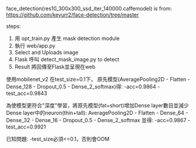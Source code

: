 face_detection(res10_300x300_ssd_iter_140000.caffemodel) is from: https://github.com/keyurr2/face-detection/tree/master

steps:
1. 用 opt_train.py 產生 mask detection module
2. 執行 web/app.py
3. Select and Uploads image 
4. Flask 呼叫 detect_mask_image.py to detect 
5. Result 將回傳至Flask並呈現在web

使用mobilenet_v2
在test_size=0.1下，
原先模型(AveragePooling2D - Flatten - Dense_128 - Dropout_0.5 - Dense_2_softmax)得:
  -acc=0.9864
  -test_acc=0.9843
  
為使模型更符合"深度"學習，將原先模型(fat+short)增加Dense layer數目並減少Dense layer中的neuron(thin+tall):
  AveragePooling2D - Flatten - Dense_64 - Dense_32 - Dense_16 - Dropout_0.5 - Dense_2_softmax
並得:
  -acc=0.9867
  -test_acc=0.9921

已知問題:
  -test_size必須<=0.1，否則會OOM
